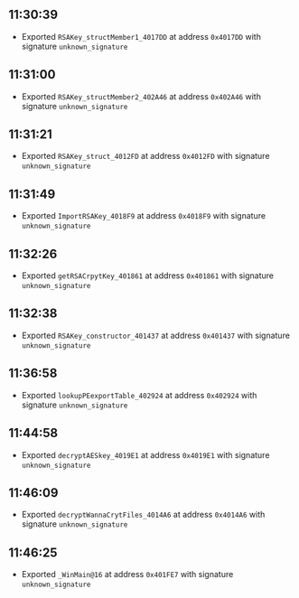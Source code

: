
## 11:30:39
- Exported `RSAKey_structMember1_4017DD` at address `0x4017DD` with signature `unknown_signature`

## 11:31:00
- Exported `RSAKey_structMember2_402A46` at address `0x402A46` with signature `unknown_signature`

## 11:31:21
- Exported `RSAKey_struct_4012FD` at address `0x4012FD` with signature `unknown_signature`

## 11:31:49
- Exported `ImportRSAKey_4018F9` at address `0x4018F9` with signature `unknown_signature`

## 11:32:26
- Exported `getRSACrpytKey_401861` at address `0x401861` with signature `unknown_signature`

## 11:32:38
- Exported `RSAKey_constructor_401437` at address `0x401437` with signature `unknown_signature`

## 11:36:58
- Exported `lookupPEexportTable_402924` at address `0x402924` with signature `unknown_signature`

## 11:44:58
- Exported `decryptAESkey_4019E1` at address `0x4019E1` with signature `unknown_signature`

## 11:46:09
- Exported `decryptWannaCrytFiles_4014A6` at address `0x4014A6` with signature `unknown_signature`

## 11:46:25
- Exported `_WinMain@16` at address `0x401FE7` with signature `unknown_signature`

